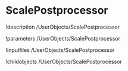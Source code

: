 <!-- MOOSE Documentation Stub: Remove this when content is added. -->

# ScalePostprocessor
!description /UserObjects/ScalePostprocessor

!parameters /UserObjects/ScalePostprocessor

!inputfiles /UserObjects/ScalePostprocessor

!childobjects /UserObjects/ScalePostprocessor
